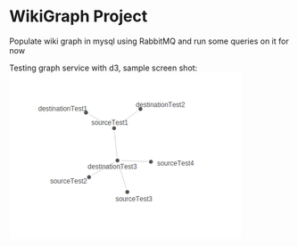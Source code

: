 WikiGraph Project
======

Populate wiki graph in mysql using RabbitMQ and run some queries on it for now

Testing graph service with d3, sample screen shot:
![Alt text](/screenshots/graphTest.png?raw=true "Init Graph Test")